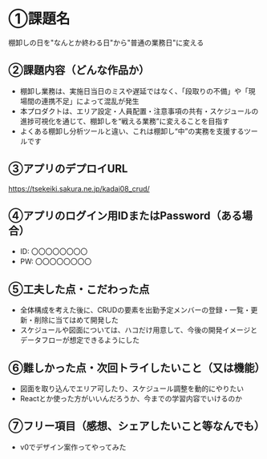 # ①課題名
棚卸しの日を"なんとか終わる日"から"普通の業務日"に変える

## ②課題内容（どんな作品か）
- 棚卸し業務は、実施日当日のミスや遅延ではなく、「段取りの不備」や「現場間の連携不足」によって混乱が発生
- 本プロダクトは、エリア設定・人員配置・注意事項の共有・スケジュールの進捗可視化を通じて、棚卸しを“戦える業務”に変えることを目指す
- よくある棚卸し分析ツールと違い、これは棚卸し“中”の実務を支援するツールです

## ③アプリのデプロイURL
https://tsekeiki.sakura.ne.jp/kadai08_crud/

## ④アプリのログイン用IDまたはPassword（ある場合）
- ID: 〇〇〇〇〇〇〇〇
- PW: 〇〇〇〇〇〇〇〇

## ⑤工夫した点・こだわった点
- 全体構成を考えた後に、CRUDの要素を出勤予定メンバーの登録・一覧・更新・削除に当てはめて開発した
- スケジュールや図面については、ハコだけ用意して、今後の開発イメージとデータフローが想定できるようにした

## ⑥難しかった点・次回トライしたいこと（又は機能）
- 図面を取り込んでエリア可したり、スケジュール調整を動的にやりたい
- Reactとか使った方がいいんだろうか、今までの学習内容でいけるのか
  
## ⑦フリー項目（感想、シェアしたいこと等なんでも）
- v0でデザイン案作ってやってみた
  
